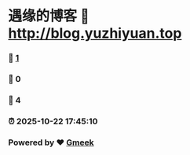 # 遇缘的博客 :link: http://blog.yuzhiyuan.top 
### :page_facing_up: [1](http://blog.yuzhiyuan.top/tag.html) 
### :speech_balloon: 0 
### :hibiscus: 4 
### :alarm_clock: 2025-10-22 17:45:10 
### Powered by :heart: [Gmeek](https://github.com/Meekdai/Gmeek)
